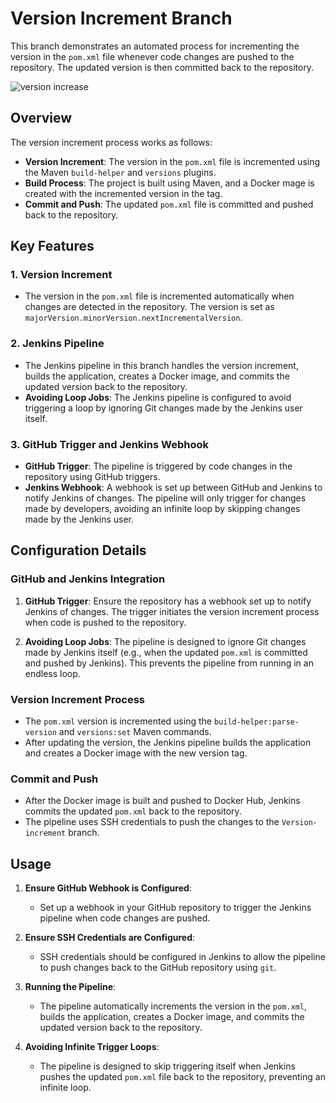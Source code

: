 # Version Increment Branch

This branch demonstrates an automated process for incrementing the version in the `pom.xml` file whenever code changes are pushed to the repository. The updated version is then committed back to the repository.

![version increase](https://github.com/user-attachments/assets/2f6d81fa-dd52-49df-b13f-e83a861f6a63)

## Overview

The version increment process works as follows:
- **Version Increment**: The version in the `pom.xml` file is incremented using the Maven `build-helper` and `versions` plugins.
- **Build Process**: The project is built using Maven, and a Docker
mage is created with the incremented version in the tag.
- **Commit and Push**: The updated `pom.xml` file is committed and pushed back to the repository.

## Key Features

### 1. Version Increment
- The version in the `pom.xml` file is incremented automatically when changes are detected in the repository. The version is set as `majorVersion.minorVersion.nextIncrementalVersion`.

### 2. Jenkins Pipeline
- The Jenkins pipeline in this branch handles the version increment, builds the application, creates a Docker image, and commits the updated version back to the repository.
- **Avoiding Loop Jobs**: The Jenkins pipeline is configured to avoid triggering a loop by ignoring Git changes made by the Jenkins user itself.

### 3. GitHub Trigger and Jenkins Webhook
- **GitHub Trigger**: The pipeline is triggered by code changes in the repository using GitHub triggers.
- **Jenkins Webhook**: A webhook is set up between GitHub and Jenkins to notify Jenkins of changes. The pipeline will only trigger for changes made by developers, avoiding an infinite loop by skipping changes made by the Jenkins user.

## Configuration Details

### GitHub and Jenkins Integration
1. **GitHub Trigger**: Ensure the repository has a webhook set up to notify Jenkins of changes. The trigger initiates the version increment process when code is pushed to the repository.
   
2. **Avoiding Loop Jobs**: The pipeline is designed to ignore Git changes made by Jenkins itself (e.g., when the updated `pom.xml` is committed and pushed by Jenkins). This prevents the pipeline from running in an endless loop.

### Version Increment Process
- The `pom.xml` version is incremented using the `build-helper:parse-version` and `versions:set` Maven commands.
- After updating the version, the Jenkins pipeline builds the application and creates a Docker image with the new version tag.

### Commit and Push
- After the Docker image is built and pushed to Docker Hub, Jenkins commits the updated `pom.xml` back to the repository.
- The pipeline uses SSH credentials to push the changes to the `Version-increment` branch.

## Usage

1. **Ensure GitHub Webhook is Configured**:
   - Set up a webhook in your GitHub repository to trigger the Jenkins pipeline when code changes are pushed.

2. **Ensure SSH Credentials are Configured**:
   - SSH credentials should be configured in Jenkins to allow the pipeline to push changes back to the GitHub repository using `git`.

3. **Running the Pipeline**:
   - The pipeline automatically increments the version in the `pom.xml`, builds the application, creates a Docker image, and commits the updated version back to the repository.

4. **Avoiding Infinite Trigger Loops**:
   - The pipeline is designed to skip triggering itself when Jenkins pushes the updated `pom.xml` file back to the repository, preventing an infinite loop.
